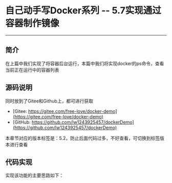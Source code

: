 # 自己动手写Docker系列 -- 5.7实现通过容器制作镜像
***

## 简介
在上篇中我们实现了将容器后台运行，本篇中我们将实现docker的ps命令，查看当前正在运行中的容器列表

## 源码说明
同时放到了Gitee和Github上，都可进行获取

- [Gitee: https://gitee.com/free-love/docker-demo](https://gitee.com/free-love/docker-demo)
- [GitHub: https://github.com/lw1243925457/dockerDemo](https://github.com/lw1243925457/dockerDemo)

本章节对应的版本标签是：5.2，防止后面代码过多，不好查看，可切换到标签版本进行查看

## 代码实现
实现该功能的主要思路如下：

